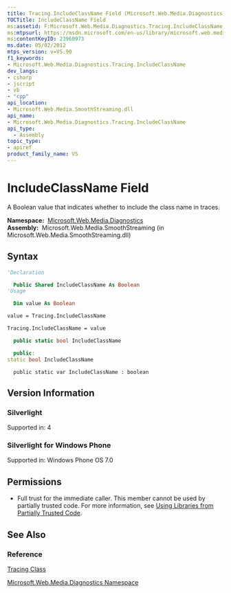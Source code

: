 ```yaml
---
title: Tracing.IncludeClassName Field (Microsoft.Web.Media.Diagnostics)
TOCTitle: IncludeClassName Field
ms:assetid: F:Microsoft.Web.Media.Diagnostics.Tracing.IncludeClassName
ms:mtpsurl: https://msdn.microsoft.com/en-us/library/microsoft.web.media.diagnostics.tracing.includeclassname(v=VS.90)
ms:contentKeyID: 23960973
ms.date: 05/02/2012
mtps_version: v=VS.90
f1_keywords:
- Microsoft.Web.Media.Diagnostics.Tracing.IncludeClassName
dev_langs:
- csharp
- jscript
- vb
- "cpp"
api_location:
- Microsoft.Web.Media.SmoothStreaming.dll
api_name:
- Microsoft.Web.Media.Diagnostics.Tracing.IncludeClassName
api_type:
  - Assembly
topic_type:
- apiref
product_family_name: VS
---
```


# IncludeClassName Field

A Boolean value that indicates whether to include the class name in traces.

**Namespace:**  [Microsoft.Web.Media.Diagnostics](microsoft-web-media-diagnostics-namespace_1.md)  
**Assembly:**  Microsoft.Web.Media.SmoothStreaming (in Microsoft.Web.Media.SmoothStreaming.dll)

## Syntax

```vb
'Declaration

  Public Shared IncludeClassName As Boolean
'Usage

  Dim value As Boolean

value = Tracing.IncludeClassName

Tracing.IncludeClassName = value
```

```csharp
  public static bool IncludeClassName
```

```cpp
  public:
static bool IncludeClassName
```

```jscript
  public static var IncludeClassName : boolean
```

## Version Information

### Silverlight

Supported in: 4  

### Silverlight for Windows Phone

Supported in: Windows Phone OS 7.0  

## Permissions

  - Full trust for the immediate caller. This member cannot be used by partially trusted code. For more information, see [Using Libraries from Partially Trusted Code](https://msdn.microsoft.com/library/8skskf63).

## See Also

### Reference

[Tracing Class](tracing-class-microsoft-web-media-diagnostics_1.md)

[Microsoft.Web.Media.Diagnostics Namespace](microsoft-web-media-diagnostics-namespace_1.md)

